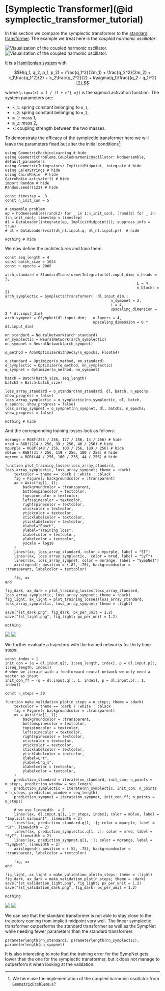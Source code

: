 # [Symplectic Transformer](@id symplectic_transformer_tutorial)

In this section we compare the symplectic transformer to the [standard transformer](@ref "Standard Transformer"). The example we treat here is the *coupled harmonic oscillator*:

![Visualization of the coupled harmonic oscillator.](../tikz/coupled_harmonic_oscillator_light.png)
![Visualization of the coupled harmonic oscillator.](../tikz/coupled_harmonic_oscillator_dark.png)

It is a [Hamiltonian system](@ref "Symplectic Systems") with 

```math
H(q_1, q_2, p_1, p_2) = \frac{q_1^2}{2m_1} + \frac{q_2^2}{2m_2} + k_1\frac{q_1^2}{2} + k_2\frac{q_2^2}{2} +  k\sigma(q_1)\frac{(q_2 - q_1)^2}{2},
```
where ``\sigma(x) = 1 / (1 + e^{-x})`` is the sigmoid activation function. The system parameters are:
- ``k_1``: spring constant belonging to ``m_1``,
- ``k_2``: spring constant belonging to ``m_2``,
- ``m_1``: mass 1,
- ``m_2``: mass 2,
- ``k``: coupling strength between the two masses. 

To demonstrate the efficacy of the symplectic transformer here we will leave the parameters fixed but alter the initial conditions[^1]:

[^1]: We here use the implementation of the coupled harmonic oscillator from [`GeometricProblems`](https://github.com/JuliaGNI/GeometricProblems.jl).

```@example sympl_tran_tut
using GeometricMachineLearning # hide
using GeometricProblems.CoupledHarmonicOscillator: hodeensemble, default_parameters
using GeometricIntegrators: ImplicitMidpoint, integrate # hide
using LaTeXStrings # hide
using CairoMakie  # hide
CairoMakie.activate!() # hide
import Random # hide
Random.seed!(123) # hide

const timestep = .3
const n_init_con = 5

# ensemble problem
ep = hodeensemble([rand(2) for _ in 1:n_init_con], [rand(2) for _ in 1:n_init_con]; timestep = timestep)
dl = DataLoader(integrate(ep, ImplicitMidpoint()); suppress_info = true)
# dl = DataLoader(vcat(dl_nt.input.q, dl_nt.input.p))  # hide

nothing # hide
```

We now define the architectures and train them: 

```@example sympl_tran_tut
const seq_length = 4
const batch_size = 1024
const n_epochs = 2000

arch_standard = StandardTransformerIntegrator(dl.input_dim; n_heads = 2, 
                                                            L = 4, 
                                                            n_blocks = 2)
arch_symplectic = SymplecticTransformer(  dl.input_dim,; 
                                                n_sympnet = 2,
                                                L = 4, 
                                                upscaling_dimension = 2 * dl.input_dim)
arch_sympnet = GSympNet(dl.input_dim;   n_layers = 4, 
                                        upscaling_dimension = 8 * dl.input_dim)

nn_standard = NeuralNetwork(arch_standard)
nn_symplectic = NeuralNetwork(arch_symplectic)
nn_sympnet = NeuralNetwork(arch_sympnet)

o_method = AdamOptimizerWithDecay(n_epochs, Float64)

o_standard = Optimizer(o_method, nn_standard)
o_symplectic = Optimizer(o_method, nn_symplectic)
o_sympnet = Optimizer(o_method, nn_sympnet)

batch = Batch(batch_size, seq_length)
batch2 = Batch(batch_size)

loss_array_standard = o_standard(nn_standard, dl, batch, n_epochs; show_progress = false)
loss_array_symplectic = o_symplectic(nn_symplectic, dl, batch, n_epochs; show_progress = false)
loss_array_sympnet = o_sympnet(nn_sympnet, dl, batch2, n_epochs; show_progress = false)

nothing # hide
```

And the corresponding training losses look as follows:

```@setup sympl_tran_tut
morange = RGBf(255 / 256, 127 / 256, 14 / 256) # hide
mred = RGBf(214 / 256, 39 / 256, 40 / 256) # hide
mpurple = RGBf(148 / 256, 103 / 256, 189 / 256) # hide
mblue = RGBf(31 / 256, 119 / 256, 180 / 256) # hide
mgreen = RGBf(44 / 256, 160 / 256, 44 / 256) # hide

function plot_training_losses(loss_array_standard, loss_array_symplectic, loss_array_sympnet; theme = :dark)
    textcolor = theme == :dark ? :white : :black
    fig = Figure(; backgroundcolor = :transparent)
    ax = Axis(fig[1, 1]; 
        backgroundcolor = :transparent,
        bottomspinecolor = textcolor, 
        topspinecolor = textcolor,
        leftspinecolor = textcolor,
        rightspinecolor = textcolor,
        xtickcolor = textcolor, 
        ytickcolor = textcolor,
        xticklabelcolor = textcolor,
        yticklabelcolor = textcolor,
        xlabel="Epoch", 
        ylabel="Training loss",
        xlabelcolor = textcolor,
        ylabelcolor = textcolor,
        yscale = log10
    )
    lines!(ax, loss_array_standard, color = mpurple, label = "ST")
    lines!(ax, loss_array_symplectic,  color = mred, label = "SyT")
    lines!(ax, loss_array_sympnet, color = morange, label = "SympNet")
    axislegend(; position = (.82, .75), backgroundcolor = :transparent, labelcolor = textcolor)

    fig, ax
end

fig_dark, ax_dark = plot_training_losses(loss_array_standard, loss_array_symplectic, loss_array_sympnet; theme = :dark)
fig_light, ax_light = plot_training_losses(loss_array_standard, loss_array_symplectic, loss_array_sympnet; theme = :light)

save("lst_dark.png", fig_dark; px_per_unit = 1.2)
save("lst_light.png", fig_light; px_per_unit = 1.2)

nothing
```

![](lst_light.png)
![](lst_dark.png)


We further evaluate a trajectory with the trained networks for thirty time steps: 

```@setup sympl_tran_tut
const index = 1
init_con = (q = dl.input.q[:, 1:seq_length, index], p = dl.input.p[:, 1:seq_length, index])
# when we iterate with a feedforward neural network we only need a vector as input
init_con_ff = (q = dl.input.q[:, 1, index], p = dl.input.p[:, 1, index])

const n_steps = 30

function make_validation_plot(n_steps = n_steps; theme = :dark)
    textcolor = theme == :dark ? :white : :black
    fig = Figure(; backgroundcolor = :transparent)
    ax = Axis(fig[1, 1]; 
        backgroundcolor = :transparent,
        bottomspinecolor = textcolor, 
        topspinecolor = textcolor,
        leftspinecolor = textcolor,
        rightspinecolor = textcolor,
        xtickcolor = textcolor, 
        ytickcolor = textcolor,
        xticklabelcolor = textcolor,
        yticklabelcolor = textcolor,
        xlabel=L"t", 
        ylabel=L"q_1",
        xlabelcolor = textcolor,
        ylabelcolor = textcolor,
    )
    prediction_standard = iterate(nn_standard, init_con; n_points = n_steps, prediction_window = seq_length)
    prediction_symplectic = iterate(nn_symplectic, init_con; n_points = n_steps, prediction_window = seq_length)
    prediction_sympnet = iterate(nn_sympnet, init_con_ff; n_points = n_steps)

    # we use linewidth  = 2
    lines!(ax, dl.input.q[1, 1:n_steps, index]; color = mblue, label = "Implicit midpoint", linewidth = 2)
    lines!(ax, prediction_standard.q[1, :]; color = mpurple, label = "ST", linewidth = 2)
    lines!(ax, prediction_symplectic.q[1, :]; color = mred, label = "SyT", linewidth = 2)
    lines!(ax, prediction_sympnet.q[1, :]; color = morange, label = "SympNet", linewidth = 2)
    axislegend(; position = (.55, .75), backgroundcolor = :transparent, labelcolor = textcolor)

    fig, ax
end

fig_light, ax_light = make_validation_plot(n_steps; theme = :light)
fig_dark, ax_dark = make_validation_plot(n_steps; theme = :dark)
save("lst_validation_light.png", fig_light; px_per_unit = 1.2)
save("lst_validation_dark.png", fig_dark; px_per_unit = 1.2)

nothing
```

![](lst_validation_light.png)
![](lst_validation_dark.png)

We can see that the standard transformer is not able to stay close to the trajectory coming from implicit midpoint very well. The linear symplectic transformer outperforms the standard transformer as well as the SympNet while needing fewer parameters than the standard transformer: 

```@example sympl_tran_tut
parameterlength(nn_standard), parameterlength(nn_symplectic), parameterlength(nn_sympnet)
```

It is also interesting to note that the training error for the SympNet gets lower than the one for the symplectic transformer, but it does not manage to outperform it when looking at the validation. 